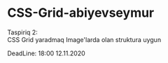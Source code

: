 # CSS-Grid-abiyevseymur

Taspiriq 2:  
CSS Grid yaradmaq
Image'larda olan struktura uygun


DeadLine: 18:00 12.11.2020

